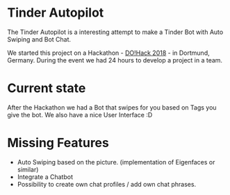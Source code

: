 # Tinder Autopilot

The Tinder Autopilot is a interesting attempt to make a Tinder Bot with Auto Swiping and Bot Chat. 

We started this project on a Hackathon - [DO!Hack 2018](https://2018.dohack.io/) - in Dortmund, Germany. During the event we had 24 hours to develop a project in a team.

# Current state
After the Hackathon we had a Bot that swipes for you based on Tags you give the bot. We also have a nice User Interface :D

# Missing Features
  - Auto Swiping based on the picture. (implementation of Eigenfaces or similar)
  - Integrate a Chatbot
  - Possibility to create own chat profiles / add own chat phrases.